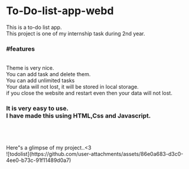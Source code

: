 # To-Do-list-app-webd
This is a to-do list app. <br> This project is one of my internship task during 2nd year.
<br> <h3>#features</h3> <br>
Theme is very nice. <br> You can add task and delete them. 
<br> You can add unlimited tasks <br> Your data will not lost, it will be stored in local storage.
<br> if you close the website and restart even then your data will not lost.

<h3>It is very easy to use. <br> I have made this using HTML,Css and Javascript.</h3>
<br><br><br>
Here"s a glimpse of my project..<3
  <br>
![todolist](https://github.com/user-attachments/assets/86e0a683-d3c0-4ee0-b73c-91f11489d0a7)

